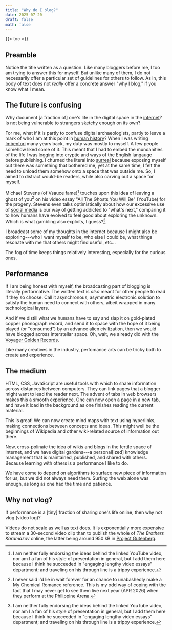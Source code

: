 ```yaml
---
title: "Why do I blog?"
date: 2025-07-20
draft: false
math: false
---
```


{{< toc >}}

## Preamble

Notice the title written as a question. Like many bloggers before me, I
too am trying to answer this for myself. But unlike many of them, I do
not necessarily offer a particular set of guidelines for others to
follow. As in, this body of text does not *really* offer a concrete
answer "why I blog," if you know what I mean.

## The future is confusing

Why document [a fraction of] one's life in the digital space in the
[internet](/internet)? Is not being vulnerable to strangers sketchy
enough on its own?

For me, what if it is partly to confuse digital archaeologists, partly
to leave a mark of who I am at this point in
[human history](/human-history)? When I was writing [Imbentori](/imbentori)
many years back, my duty was mostly to myself. A few people somehow
liked some of it. This meant that I had to embed the mundanities of the
life I was logging into cryptic and  ways of the English langauge before
publishing. I churned the literal into [surreal](/surrealism) because
exposing myself out there was something that bothered me, yet at the
same time, I felt the need to unload them somehow onto a space that was
outside me. So, I aimed to distract would-be readers, while also carving
out a space for myself.

Michael Stevens (of Vsauce fame)[^vsauce] touches upon this idea of leaving a
ghost of you[^MCR] on his video essay
"[All The Ghosts You Will Be](https://www.youtube.com/watch?v=xHd4zsIbXJ0)" (YouTube)
for the progeny. Stevens even talks optimistically about how our
excessive use of [social media](/social-media) is our way of getting
addicted to "what's next," comparing it to how humans have evolved to
feel good about exploring the unknown. Which is what gambling also
exploits, I guess?[^vsauce]

[^vsauce]: I am neither fully endorsing the ideas behind the linked YouTube
video, nor am I a fan of his style of
presentation in general, but I add them here because I think he
succeeded in "engaging lengthy video essays" department; and traveling
on his through line is a trippy experience.

[^MCR]: I never said I'd lie in wait forever for an chance to
unabashedly make a My Chemical Romance reference. This is my odd way of
coping with the fact that I may never get to see them live next year
(APR 2026) when they perform at the Philippine Arena.

I broadcast some of my thoughts in the internet because I might also be
exploring---who I want myself to be, who else I could be, what things
resonate with me that others might find useful, etc...

The fog of time keeps things relatively interesting, especially for the
curious ones.

## Performance

If I am being honest with myself, the broadcasting part of blogging is
literally performative. The written text is *also* meant for other
people to read if they so choose. Call it asynchronous, asymmetric
electronic solution to satisfy the human need to connect with others,
albeit wrapped in many technological layers.

And if we distill what we humans have to say and slap it on gold-plated
copper phonograph record, and send it to space with the hope of it being
played (or "consumed") by an advance alien civilization, then we would
have blogged across interstellar space. Oh, wait, we already did with
the [Voyager Golden Records](https://en.wikipedia.org/wiki/Voyager_Golden_Record).

Like many creatives in the industry, perfomance arts can be tricky both
to create and experience.

## The medium

HTML, CSS, JavaScript are useful tools with which to share information
across distances between computers. They can link pages that a blogger
might want to lead the reader next. The advent of tabs in web browsers
makes this a smooth experience. One can now open a page in a new tab,
and have it load in the background as one finishes reading the current
material.

This is great! We can now create mind maps with text using hyperlinks,
making connections between concepts and ideas. This might well be the
beginnings of Wikipedia and other wiki-related source of information out
there.

Now, cross-polinate the idea of wikis and blogs in the fertile space of
internet, and we have digital gardens---a personal[ized] knowledge
management that is maintained, published, and shared with others.
Because learning with others is a performance I like to do.

We have come to depend on algorithms to surface new piece of information
for us, but we did not always need them. Surfing the web alone was
enough, as long as one had the time and patience.

## Why not vlog?

If performance is a [tiny] fraction of sharing one's life online, then
why not vlog (video log)?

Videos do not scale as well as text does. It is exponentially more
expensive to stream a 30-second video clip than to publish the whole of
*The Brothers Karamazov* online, the latter being around 950 kB in
[Project Gutenberg](https://www.gutenberg.org/ebooks/28054).
